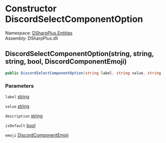 # Constructor DiscordSelectComponentOption

Namespace: [DSharpPlus.Entities](DSharpPlus.Entities.md)  
Assembly: DSharpPlus.dll

## <a id="DSharpPlus_Entities_DiscordSelectComponentOption__ctor_System_String_System_String_System_String_System_Boolean_DSharpPlus_Entities_DiscordComponentEmoji_"></a>DiscordSelectComponentOption\(string, string, string, bool, DiscordComponentEmoji\)

```csharp
public DiscordSelectComponentOption(string label, string value, string description = null, bool isDefault = false, DiscordComponentEmoji emoji = null)
```

### Parameters

`label` [string](https://learn.microsoft.com/dotnet/api/system.string)

`value` [string](https://learn.microsoft.com/dotnet/api/system.string)

`description` [string](https://learn.microsoft.com/dotnet/api/system.string)

`isDefault` [bool](https://learn.microsoft.com/dotnet/api/system.boolean)

`emoji` [DiscordComponentEmoji](DSharpPlus.Entities.DiscordComponentEmoji.md)

